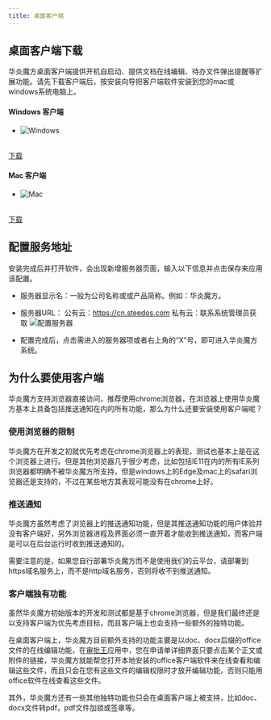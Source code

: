 ```yaml
---
title: 桌面客户端
---
```


## 桌面客户端下载

华炎魔方桌面客户端提供开机自启动、提供文档在线编辑、待办文件弹出提醒等扩展功能。请先下载客户端后，按安装向导把客户端软件安装到您的mac或windows系统电脑上。

<div className="flex items-start flex-wrap">
<div className="w-1/2 py-6">

#### Windows 客户端

- ![Windows](/img/desktop-windows.png)

<br/>

<a class="bg-blue-700 text-white px-5 py-3 font-semibold rounded hover:bg-blue-800 hover:text-white ml-3" href="https://www-steedos-com.oss-accelerate.aliyuncs.com/apps/messenger/desktop/4.4.2/steedos-4.4.2-win.exe" target="_blank">
下载
</a>

</div>
<div className="w-1/2 py-6">

#### Mac 客户端

- ![Mac](/img/desktop-mac.png)

<br/>

<a class="bg-blue-700 text-white px-5 py-3 font-semibold rounded hover:bg-blue-800 hover:text-white ml-3" href="https://www-steedos-com.oss-accelerate.aliyuncs.com/apps/messenger/desktop/4.3.2/steedos-4.3.2-mac.dmg" target="_blank">
下载
</a>

</div>
</div>


## 配置服务地址

安装完成后并打开软件，会出现新增服务器页面，输入以下信息并点击保存来应用该配置。

- 服务器显示名：一般为公司名称或或产品简称。例如：华炎魔方。

- 服务器URL：
      公有云：<https://cn.steedos.com>
      私有云：联系系统管理员获取
![配置服务器](/assets/help/quick_guide/配置服务器.png)

- 配置完成后，点击需进入的服务器项或者右上角的“X”号，即可进入华炎魔方系统。

## 为什么要使用客户端

华炎魔方支持浏览器直接访问，推荐使用chrome浏览器，在浏览器上使用华炎魔方基本上具备包括推送通知在内的所有功能，那么为什么还要安装使用客户端呢？

### 使用浏览器的限制

华炎魔方在开发之初就优先考虑在chrome浏览器上的表现，测试也基本上是在这个浏览器上进行。但是其他浏览器几乎很少考虑，比如包括IE11在内的所有IE系列浏览器都明确不被华炎魔方所支持，但是windows上的Edge及mac上的safari浏览器还是支持的，不过在某些地方其表现可能没有在chrome上好。

### 推送通知

华炎魔方虽然考虑了浏览器上的推送通知功能，但是其推送通知功能的用户体验并没有客户端好，另外浏览器进程及界面必须一直开着才能收到推送通知，而客户端是可以在后台运行时收到推送通知的。

需要注意的是，如果您自行部署华炎魔方而不是使用我们的云平台，请部署到https域名服务上，而不是http域名服务，否则将收不到推送通知。

### 客户端独有功能

虽然华炎魔方初始版本的开发和测试都是基于chrome浏览器，但是我们最终还是以支持客户端为优先考虑目标，而且客户端上也会支持一些额外的独特功能。

在桌面客户端上，华炎魔方目前额外支持的功能主要是以doc、docx后缀的office文件的在线编辑功能，在[审批王](/help/workflow/instance_approve#附件查看)应用中，您在申请单详细界面只要点击某个正文或附件的链接，华炎魔方就能帮您打开本地安装的office客户端软件来在线查看和编辑这些文件，而且只会在您有这些文件的编辑权限时才放开编辑功能，否则只能用office软件在线查看这些文件。

其外，华炎魔方还有一些其他独特功能也只会在桌面客户端上被支持，比如doc、docx文件转pdf，pdf文件加锁或签章等。
